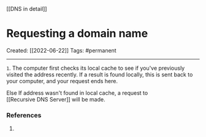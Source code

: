 [[DNS in detail]]

# Requesting a domain name
Created:  [[2022-06-22]]
Tags: #permanent  

---
`1`. The computer first checks its local cache to see if you've previously visited the address recently. If a result is found locally, this is sent back to your computer, and your request ends here. 


Else If address wasn't found in local cache, a request to [[Recursive DNS Server]] will be made.












### References
1. 